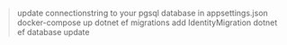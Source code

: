> update connectionstring to your pgsql database in appsettings.json
> docker-compose up
> dotnet ef migrations add IdentityMigration
> dotnet ef database update
